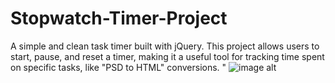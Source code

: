 # Stopwatch-Timer-Project
​A simple and clean task timer built with jQuery. This project allows users to start, pause, and reset a timer, making it a useful tool for tracking time spent on specific tasks, like "PSD to HTML" conversions. "
![image alt]([image_url](https://github.com/nileshbhise18/Stopwatch-Timer-Project/blob/b480c2321ef5768d2da0088324e118e65863139c/TimerProject-img.png))
